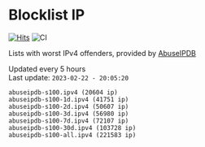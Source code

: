 # Blocklist IP

[![Hits](https://hits.seeyoufarm.com/api/count/incr/badge.svg?url=https%3A%2F%2Fgithub.com%2Fborestad%2Fblocklist-ip%2F&count_bg=%2379C83D&title_bg=%23555555&icon=&icon_color=%23E7E7E7&title=hits&edge_flat=false)](https://hits.seeyoufarm.com)  ![CI](https://img.shields.io/github/workflow/status/borestad/blocklist-ip/CI?style=flat-square)

Lists with worst IPv4 offenders, provided by [AbuseIPDB](https://www.abuseipdb.com/)

<!-- FOOTER-PLACEHOLDER -->
Updated every 5 hours<br>
Last update: `2023-02-22 - 20:05:20`
```
abuseipdb-s100.ipv4 (20604 ip)
abuseipdb-s100-1d.ipv4 (41751 ip)
abuseipdb-s100-2d.ipv4 (50607 ip)
abuseipdb-s100-3d.ipv4 (56980 ip)
abuseipdb-s100-7d.ipv4 (72107 ip)
abuseipdb-s100-30d.ipv4 (103728 ip)
abuseipdb-s100-all.ipv4 (221583 ip)
```
